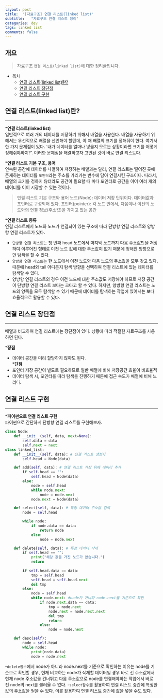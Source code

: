 ```yaml
---
layout: post
title:  "[자료구조] 연결 리스트(linked list)"
subtitle:   "자료구조 연결 리스트 정리"
categories: dev
tags: linked list
comments: false
---
```


## 개요
> 자료구조 `연결 리스트(linked list)`에 대한 정리글입니다.

- 목차
	- [연결 리스트(linked list)란?](#스택(stack)란?) 
    - [연결 리스트 장단점](#연결-리스트-장단점)
    - [연결 리스트 구현](#연결-리스트-구현)

## 연결 리스트(linked list)란?
---

*__연결 리스트(linked list)__  
일반적으로 여러 개의 데이터를 저장하기 위해서 배열을 사용한다. 배열을 사용하기 위해서는 우선적으로 배열을 선언해야 할텐데, 이 때 배열의 크기를 정해줘야 한다. 여기서 한 가지 문제점이 있다. '내가 데이터를 얼마나 넣을지 모르는 상황이라면 크기를 어떻게 정해줘야하지?'. 이러한 문제점을 해결하고자 고안된 것이 바로 연결 리스트다.

*__연결 리스트 기본 구조, 용어__  
연속된 공간에 데이터를 나열하여 저장하는 배열과는 달리, 연결 리스트는 떨어진 곳에 존재하는 데이터를 `포인터`라는 주소를 가리키는 변수에 담아 연결시킨 구조이다. 따라서, 배열의 크기를 정하지 않더라도 공간이 필요할 때 마다 포인터로 공간을 이어 여러 개의 데이터를 이어 저장할 수 있는 것이다.
> 연결 리스트 기본 구조와 용어 
> 노드(Node): 데이터 저장 단위이다. 데이터값과 포인터로 구성되어 있다.
> 포인터(pointer): 각 노드 안에서, 다음이나 이전의 노드와의 연결 정보(주소값)을 가지고 있는 공간

*__연결 리스트 종류__  
연결 리스트에서 노드와 노드가 연결되어 있는 구조에 따라 단방향 연결 리스트와 양방향 연결 리스트가 있다.
 - `단방향 연결 리스트`는 첫 번째 head 노드에서 마지막 노드까지 다음 주소값만을 저장하여 이루어진 형태로 이전 노드 값에 대한 주소값이 없기 때문에 정해진 방향으로만 탐색을 할 수 있다.
 - `양방향 연결 리스트`는 한 노드에서 이전 노드와 다음 노드의 주소값을 모두 갖고 있다. 때문에 head와 tail 어디든지 탐색 방향을 선택하여 연결 리스트에 있는 데이터를 탐색할 수 있다.
 - 양방향 연결 리스트의 경우 이전 노드에 대한 주소값도 저장해야 하므로 저장 공간이 단방향 연결 리스트 보다는 크다고 할 수 있다. 하지만, 양방향 연결 리스트는 노드의 양쪽을 모두 탐색할 수 있기 때문에 데이터를 탐색하는 작업에 있어서는 보다 효율적으로 활용할 수 있다.

## 연결 리스트 장단점
---
배열과 비교하여 연결 리스트에는 장단점이 있다. 상황에 따라 적절한 자료구조를 사용하면 된다.  

*__장점__  
 - 데이터 공간을 미리 할당하지 않아도 된다.  
*__단점__  
 - 포인터 저장 공간이 별도로 필요하므로 일반 배열에 비해 저장공간 효율이 비효율적
 - 데이터 탐색 시, 포인터를 따라 탐색을 진행하기 때문에 접근 속도가 배열에 비해 느리다.


## 연결 리스트 구현
---

*__파이썬으로 연결 리스트 구현__  
파이썬으로 간단하게 단방향 연결 리스트를 구현해보자.

```python
class Node:
    def __init__(self, data, next=None):
        self.data = data
        self.next = next
class linked_list:
    def __init__(self, data): # 연결 리스트 생성자
        self.head = Node(data)

    def add(self, data): # 연결 리스트 가장 뒤에 데이터 추가
        if self.head == '':
            self.head = Node(data)
        else:
            node = self.head
            while node.next:
                node = node.next
            node.next = Node(data)

    def select(self, data): # 특정 데이터 주소값 검색
        node = self.head

        while node:
            if node.data == data:
                return node
            else:
                node = node.next

    def delete(self, data): # 특정 데이터 삭제
        if self.head == "":
            print("해당 값을 가진 노드가 없습니다.")
            return
        
        if self.head.data == data:
            tmp = self.head
            self.head = self.head.next
            del tmp
        else:
            node = self.head
            while node.next: #node가 아니라 node.next를 기준으로 확인
                if node.next.data == data:
                    tmp = node.next
                    node.next = node.next.next
                    del tmp
                    return
                else:
                    node = node.next

    def desc(self):
        node = self.head
        while node:
            print(node.data)
            node = node.next
```
 -`delete함수`에서 node가 아니라 node.next를 기준으로 확인하는 이유는 node를 기준으로 확인할 경우, 현재 비교하는 node가 삭제할 데이터일 경우 바로 전 주소값에서 현재 node 주소값을 건너뛰고 다음 주소값으로 node를 연결해야하는 작업에서 바로 전 node의 next를 불러올 수 없다.
 -`select함수`를 활용하여 연결 리스트 중간에 특정한 값의 주소값을 얻을 수 있다. 이를 활용하여 연결 리스트 중간에 값을 넣을 수도 있다.